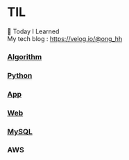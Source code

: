 # TIL
📝 Today I Learned <br>
My tech blog : https://velog.io/@ong_hh

### [Algorithm](https://github.com/hinhyu/TIL/tree/master/Algorithm)
### [Python](https://github.com/hinhyu/TIL/tree/master/Python)
### [App](https://github.com/hinhyu/TIL/tree/master/App)
### [Web](https://github.com/hinhyu/TIL/tree/master/web)
### [MySQL](https://github.com/hinhyu/TIL/tree/master/MySQL)
### AWS
